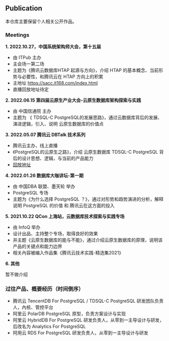 ## Publication

本仓库主要保留个人相关公开作品。

### Meetings

**1. 2022.10.27，中国系统架构师大会，第十五届**

- 由 ITPub 主办
- 主会场一第二场
- 主题为《腾讯云数据库HTAP 起源与方向》，介绍 HTAP 的基本概念、当前形势与必要性，和腾讯云在 HTAP 方向上的积累
- 主地址 https://sacc.it168.com/index.html
- 直播回放地址待定

**2. 2022.06.15 第四届云原生产业大会-云原生数据库架构探索与实践**

- 由 中国信通院 主办
- 主题为 《 TDSQL-C PostgreSQL的发展思路》，通过云数据库背后的发展、演进逻辑，引入、说明 云原生数据库的价值点

**3. 2022.05.07 腾讯云 DBTalk 技术系列** 

- 腾讯云主办，线上直播
- 《PostgreSQL的云原生之路》，介绍 云原生数据库 TDSQL-C PostgreSQL 背后的设计思想、逻辑，与当前的产品能力
- [回放地址](https://mp.weixin.qq.com/s?__biz=Mzg4NjA4NTAzNQ==&mid=2247503695&idx=1&sn=6aeab51ae09ce8b911826e77a5e45210&chksm=cf9d8b8bf8ea029d41bd8fbb5662a683de122c8bdfab1973a56529e1633fa52ee858974ce2ef&mpshare=1&scene=1&srcid=06222CPNe0tHvbQzssqTJPGm&sharer_sharetime=1667464002555&sharer_shareid=0e6463b8e0f42befbbaf210ad77a558a&version=4.0.19.99192&platform=mac#rd)

**4. 2022.01.26 数据库大咖讲坛-第一期**

- 由 中国DBA 联盟、墨天轮 举办
- PostgreSQL 专场
- 主题为《为什么选择 PostgreSQL ？》，通过对形势和趋势演进的分析，解释说明 PostgreSQL 的价值 和 腾讯云在这方面的投入

**5. 2021.10.22 QCon 上海站，云数据库技术探索与实践专场**

- 由 InfoQ 举办
- 设计出品、主持整个专场，取得良好的效果
- 并主题《云原生数据库的能与不能》，通过介绍云原生数据库的原理，说明该产品的关键点和能力边界
- 相关內容被编入作品集《腾讯云技术实践-精选集2021》

**6. 其他**

暂不做介绍

### 过往产品、概要经历（时间倒序）

- 腾讯云 TencentDB For PostgreSQL / TDSQL-C PostgreSQL 研发团队负责人，內核、管控平台
- 阿里云 PolarDB PostgreSQL 原型，负责方案设计与实现
- 阿里云 HybridDB For PostgreSQL 研发负责人，从零到一主导设计与研发，后改名为 Analytics For PostgreSQL
- 阿用云 RDS For PostgreSQL 研发负责人，从零到一主导设计与研发

